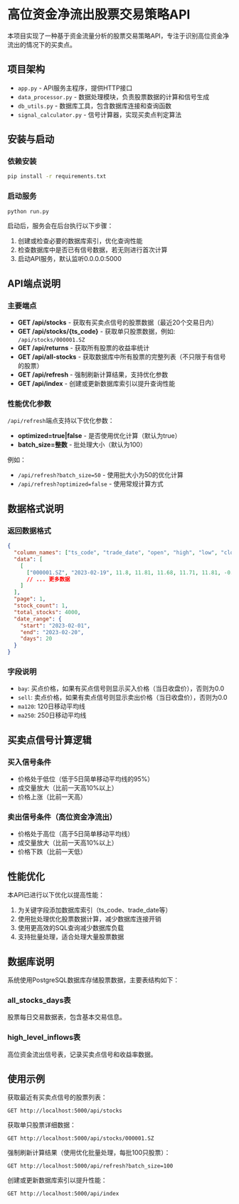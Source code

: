 # 高位资金净流出股票交易策略API

本项目实现了一种基于资金流量分析的股票交易策略API，专注于识别高位资金净流出的情况下的买卖点。

## 项目架构

- `app.py` - API服务主程序，提供HTTP接口
- `data_processor.py` - 数据处理模块，负责股票数据的计算和信号生成
- `db_utils.py` - 数据库工具，包含数据库连接和查询函数
- `signal_calculator.py` - 信号计算器，实现买卖点判定算法

## 安装与启动

### 依赖安装

```bash
pip install -r requirements.txt
```

### 启动服务

```bash
python run.py
```

启动后，服务会在后台执行以下步骤：
1. 创建或检查必要的数据库索引，优化查询性能
2. 检查数据库中是否已有信号数据，若无则进行首次计算
3. 启动API服务，默认监听0.0.0.0:5000

## API端点说明

### 主要端点

- **GET /api/stocks** - 获取有买卖点信号的股票数据（最近20个交易日内）
- **GET /api/stocks/{ts_code}** - 获取单只股票数据，例如: `/api/stocks/000001.SZ`
- **GET /api/returns** - 获取所有股票的收益率统计
- **GET /api/all-stocks** - 获取数据库中所有股票的完整列表（不只限于有信号的股票）
- **GET /api/refresh** - 强制刷新计算结果，支持优化参数
- **GET /api/index** - 创建或更新数据库索引以提升查询性能

### 性能优化参数

`/api/refresh`端点支持以下优化参数：

- **optimized=true|false** - 是否使用优化计算（默认为true）
- **batch_size=整数** - 批处理大小（默认为100）

例如：
- `/api/refresh?batch_size=50` - 使用批大小为50的优化计算
- `/api/refresh?optimized=false` - 使用常规计算方式

## 数据格式说明

### 返回数据格式

```json
{
  "column_names": ["ts_code", "trade_date", "open", "high", "low", "close", "pre_close", "pct_chg", "vol", "bay", "ma120", "ma250", "name", "sell"],
  "data": [
    [
      ["000001.SZ", "2023-02-19", 11.8, 11.81, 11.68, 11.71, 11.81, -0.85, 1177748.95, 11.71, 11.26, 10.83, "平安银行", 0.0],
      // ... 更多数据
    ]
  ],
  "page": 1,
  "stock_count": 1,
  "total_stocks": 4000,
  "date_range": {
    "start": "2023-02-01",
    "end": "2023-02-20",
    "days": 20
  }
}
```

### 字段说明

- `bay`: 买点价格，如果有买点信号则显示买入价格（当日收盘价），否则为0.0
- `sell`: 卖点价格，如果有卖点信号则显示卖出价格（当日收盘价），否则为0.0
- `ma120`: 120日移动平均线
- `ma250`: 250日移动平均线

## 买卖点信号计算逻辑

### 买入信号条件

- 价格处于低位（低于5日简单移动平均线的95%）
- 成交量放大（比前一天高10%以上）
- 价格上涨（比前一天高）

### 卖出信号条件（高位资金净流出）

- 价格处于高位（高于5日简单移动平均线）
- 成交量放大（比前一天高10%以上）
- 价格下跌（比前一天低）

## 性能优化

本API已进行以下优化以提高性能：

1. 为关键字段添加数据库索引（ts_code、trade_date等）
2. 使用批处理优化股票数据计算，减少数据库连接开销
3. 使用更高效的SQL查询减少数据库负载
4. 支持批量处理，适合处理大量股票数据

## 数据库说明

系统使用PostgreSQL数据库存储股票数据，主要表结构如下：

### all_stocks_days表

股票每日交易数据表，包含基本交易信息。

### high_level_inflows表

高位资金流出信号表，记录买卖点信号和收益率数据。

## 使用示例

获取最近有买卖点信号的股票列表：

```
GET http://localhost:5000/api/stocks
```

获取单只股票详细数据：

```
GET http://localhost:5000/api/stocks/000001.SZ
```

强制刷新计算结果（使用优化批量处理，每批100只股票）：

```
GET http://localhost:5000/api/refresh?batch_size=100
```

创建或更新数据库索引以提升性能：

```
GET http://localhost:5000/api/index
``` 